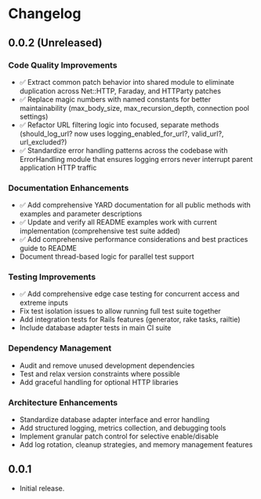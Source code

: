 # Changelog

## 0.0.2 (Unreleased)

### Code Quality Improvements
- ✅ Extract common patch behavior into shared module to eliminate duplication across Net::HTTP, Faraday, and HTTParty patches
- ✅ Replace magic numbers with named constants for better maintainability (max_body_size, max_recursion_depth, connection pool settings)
- ✅ Refactor URL filtering logic into focused, separate methods (should_log_url? now uses logging_enabled_for_url?, valid_url?, url_excluded?)
- ✅ Standardize error handling patterns across the codebase with ErrorHandling module that ensures logging errors never interrupt parent application HTTP traffic

### Documentation Enhancements
- ✅ Add comprehensive YARD documentation for all public methods with examples and parameter descriptions
- ✅ Update and verify all README examples work with current implementation (comprehensive test suite added)
- ✅ Add comprehensive performance considerations and best practices guide to README
- Document thread-based logic for parallel test support

### Testing Improvements
- ✅ Add comprehensive edge case testing for concurrent access and extreme inputs
- Fix test isolation issues to allow running full test suite together
- Add integration tests for Rails features (generator, rake tasks, railtie)
- Include database adapter tests in main CI suite

### Dependency Management
- Audit and remove unused development dependencies
- Test and relax version constraints where possible
- Add graceful handling for optional HTTP libraries

### Architecture Enhancements
- Standardize database adapter interface and error handling
- Add structured logging, metrics collection, and debugging tools
- Implement granular patch control for selective enable/disable
- Add log rotation, cleanup strategies, and memory management features

## 0.0.1

* Initial release.
